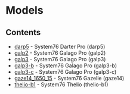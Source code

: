 # Models

## Contents

- [darp5](./darp5) - System76 Darter Pro (darp5)
- [galp2](./galp2) - System76 Galago Pro (galp2)
- [galp3](./galp3) - System76 Galago Pro (galp3)
- [galp3-b](./galp3-b) - System76 Galago Pro (galp3-b)
- [galp3-c](./galp3-c) - System76 Galago Pro (galp3-c)
- [gaze14_1650_15](./gaze14_1650_15) - System76 Gazelle (gaze14)
- [thelio-b1](./thelio-b1) - System76 Thelio (thelio-b1)

